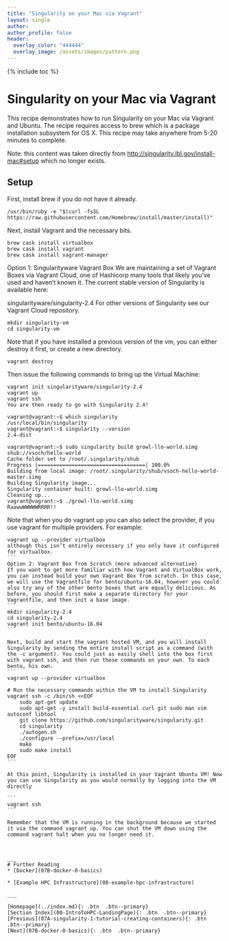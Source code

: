 ```yaml
---
title: "Singularity on your Mac via Vagrant"
layout: single
author:
author_profile: false
header:
  overlay_color: "444444"
  overlay_image: /assets/images/pattern.png
---
```


{% include toc %}

# Singularity on your Mac via Vagrant

This recipe demonstrates how to run Singularity on your Mac via Vagrant and Ubuntu. The recipe requires access to brew which is a package installation subsystem for OS X. This recipe may take anywhere from 5-20 minutes to complete.

Note: this content was taken directly from http://singularity.lbl.gov/install-mac#setup which no longer exists.
## Setup
First, install brew if you do not have it already.

```
/usr/bin/ruby -e "$(curl -fsSL https://raw.githubusercontent.com/Homebrew/install/master/install)"
```

Next, install Vagrant and the necessary bits.

```
brew cask install virtualbox
brew cask install vagrant
brew cask install vagrant-manager
```

Option 1: Singularityware Vagrant Box
We are maintaining a set of Vagrant Boxes via Vagrant Cloud, one of Hashicorp many tools that likely you’ve used and haven’t known it. The current stable version of Singularity is available here:

singularityware/singularity-2.4
For other versions of Singularity see our Vagrant Cloud repository.
```
mkdir singularity-vm
cd singularity-vm
```
Note that if you have installed a previous version of the vm, you can either destroy it first, or create a new directory.
```
vagrant destroy
```
Then issue the following commands to bring up the Virtual Machine:
```
vagrant init singularityware/singularity-2.4
vagrant up
vagrant ssh
You are then ready to go with Singularity 2.4!

vagrant@vagrant:~$ which singularity
/usr/local/bin/singularity
vagrant@vagrant:~$ singularity --version
2.4-dist

vagrant@vagrant:~$ sudo singularity build growl-llo-world.simg shub://vsoch/hello-world
Cache folder set to /root/.singularity/shub
Progress |===================================| 100.0%
Building from local image: /root/.singularity/shub/vsoch-hello-world-master.simg
Building Singularity image...
Singularity container built: growl-llo-world.simg
Cleaning up...
vagrant@vagrant:~$ ./growl-llo-world.simg
RaawwWWWWWRRRR!!
```
Note that when you do vagrant up you can also select the provider, if you use vagrant for multiple providers. For example:
``````
vagrant up --provider virtualbox
although this isn’t entirely necessary if you only have it configured for virtualbox.
```
Option 2: Vagrant Box from Scratch (more advanced alternative)
If you want to get more familiar with how Vagrant and VirtualBox work, you can instead build your own Vagrant Box from scratch. In this case, we will use the Vagrantfile for bento/ubuntu-16.04, however you could also try any of the other bento boxes that are equally delicious. As before, you should first make a separate directory for your Vagrantfile, and then init a base image.
```
mkdir singularity-2.4
cd singularity-2.4
vagrant init bento/ubuntu-16.04
```

Next, build and start the vagrant hosted VM, and you will install Singularity by sending the entire install script as a command (with the -c argument). You could just as easily shell into the box first with vagrant ssh, and then run these commands on your own. To each bento, his own.
```
vagrant up --provider virtualbox

# Run the necessary commands within the VM to install Singularity
vagrant ssh -c /bin/sh <<EOF
    sudo apt-get update
    sudo apt-get -y install build-essential curl git sudo man vim autoconf libtool
    git clone https://github.com/singularityware/singularity.git
    cd singularity
    ./autogen.sh
    ./configure --prefix=/usr/local
    make
    sudo make install
EOF
```

At this point, Singularity is installed in your Vagrant Ubuntu VM! Now you can use Singularity as you would normally by logging into the VM directly

```
vagrant ssh
```

Remember that the VM is running in the background because we started it via the command vagrant up. You can shut the VM down using the command vagrant halt when you no longer need it.



___
# Further Reading
* [Docker](07B-docker-0-basics)

* [Example HPC Infrastructure](08-example-hpc-infrastructure)

___

[Homepage](../index.md){: .btn  .btn--primary}
[Section Index](00-IntroToHPC-LandingPage){: .btn  .btn--primary}
[Previous](07A-singularity-1-tutorial-creating-containers){: .btn  .btn--primary}
[Next](07B-docker-0-basics){: .btn  .btn--primary}
